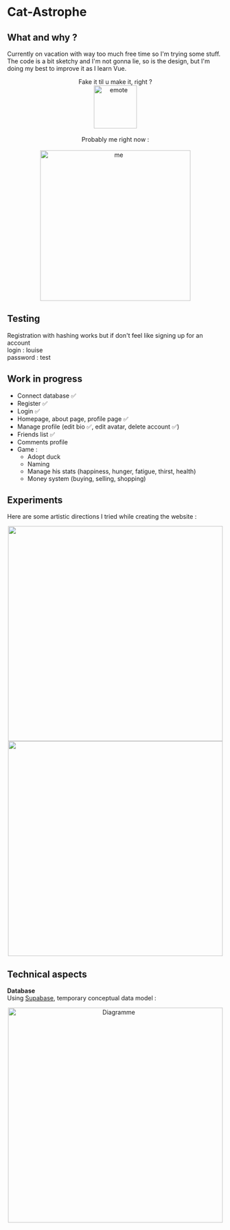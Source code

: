 # Cat-Astrophe

## What and why ?
Currently on vacation with way too much free time so I'm trying some stuff. The code is a bit sketchy and I'm not gonna lie, so is the design, but I'm doing my best to improve it as I learn Vue.
<p align="center">
    Fake it til u make it, right ?<br>
    <img src="https://github.com/user-attachments/assets/3f8b2104-01ac-4904-a15d-73d71de80a5f" alt="emote" width="100"/><br><br>
    Probably me right now :<br><br>
    <img src="https://github.com/user-attachments/assets/31a632e1-9702-4f47-a784-8ffab552dd7b" alt="me" width="350"/>
</p>

## Testing
Registration with hashing works but if don't feel like signing up for an account<br>
login : louise<br>
password : test<br>


## Work in progress
- Connect database ✅<br>
- Register ✅<br>
- Login ✅<br>
- Homepage, about page, profile page ✅<br>
- Manage profile (edit bio ✅, edit avatar, delete account ✅)<br>
- Friends list ✅<br>
- Comments profile<br>
- Game :<br>
  - Adopt duck<br>
  - Naming<br>
  - Manage his stats (happiness, hunger, fatigue, thirst, health)<br>
  - Money system (buying, selling, shopping)

## Experiments

Here are some artistic directions I tried while creating the website :<br>
<p align="center">
<img src="https://github.com/user-attachments/assets/dbc663c7-bfdc-4c6b-b64b-6bdd21013a51" width="500"/><br>
<img src="https://github.com/user-attachments/assets/3169bf78-6d72-4870-aef1-a37a054e8ef8" width="500"/><br>
</p>

## Technical aspects

**Database**<br>
Using <a href="https://supabase.com/" target="_blank">Supabase</a>, temporary conceptual data model :</p>
<p align="center">
<img width="500" alt="Diagramme" src="https://github.com/user-attachments/assets/68bd24a0-4fe6-4626-86c3-c3b1a4e429fb">
</p>
